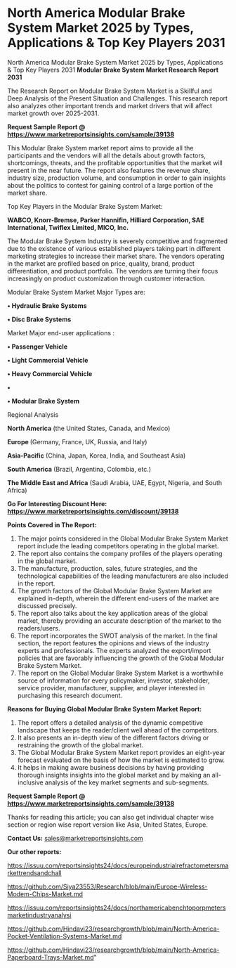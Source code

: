 # North America Modular Brake System Market 2025 by Types, Applications & Top Key Players 2031
North America Modular Brake System Market 2025 by Types, Applications & Top Key Players 2031
<strong>Modular Brake System Market Research Report 2031</strong>

The Research Report on Modular Brake System Market is a Skillful and Deep Analysis of the Present Situation and Challenges. This research report also analyzes other important trends and market drivers that will affect market growth over 2025-2031.

<strong>Request Sample Report @ <a href=https://www.marketreportsinsights.com/sample/39138>https://www.marketreportsinsights.com/sample/39138</a></strong>

This Modular Brake System market report aims to provide all the participants and the vendors will all the details about growth factors, shortcomings, threats, and the profitable opportunities that the market will present in the near future. The report also features the revenue share, industry size, production volume, and consumption in order to gain insights about the politics to contest for gaining control of a large portion of the market share.

Top Key Players in the Modular Brake System Market:

<strong>WABCO, Knorr-Bremse, Parker Hannifin, Hilliard Corporation, SAE International, Twiflex Limited, MICO, Inc.</strong>

The Modular Brake System Industry is severely competitive and fragmented due to the existence of various established players taking part in different marketing strategies to increase their market share. The vendors operating in the market are profiled based on price, quality, brand, product differentiation, and product portfolio. The vendors are turning their focus increasingly on product customization through customer interaction.

Modular Brake System Market Major Types are:

<strong>•  Hydraulic Brake Systems

•  Disc Brake Systems</strong>

Market Major end-user applications :

<strong>•  Passenger Vehicle

•  Light Commercial Vehicle

•  Heavy Commercial Vehicle

•  

•  Modular Brake System</strong>

Regional Analysis

</u><strong><b>North America</b></strong> (the United States, Canada, and Mexico)

<strong><b>Europe </b></strong>(Germany, France, UK, Russia, and Italy)

<strong><b>Asia-Pacific</b></strong> (China, Japan, Korea, India, and Southeast Asia)

<strong><b>South America</b></strong> (Brazil, Argentina, Colombia, etc.)

<strong><b>The Middle East and Africa</b></strong> (Saudi Arabia, UAE, Egypt, Nigeria, and South Africa)

<strong>Go For Interesting Discount Here: <a href=https://www.marketreportsinsights.com/discount/39138>https://www.marketreportsinsights.com/discount/39138</a></strong>

<strong>Points Covered in The Report:</strong>
<ol>
  <li>The major points considered in the Global Modular Brake System Market report include the leading competitors operating in the global market.</li>
  <li>The report also contains the company profiles of the players operating in the global market.</li>
  <li>The manufacture, production, sales, future strategies, and the technological capabilities of the leading manufacturers are also included in the report.</li>
  <li>The growth factors of the Global Modular Brake System Market are explained in-depth, wherein the different end-users of the market are discussed precisely.</li>
  <li>The report also talks about the key application areas of the global market, thereby providing an accurate description of the market to the readers/users.</li>
  <li>The report incorporates the SWOT analysis of the market. In the final section, the report features the opinions and views of the industry experts and professionals. The experts analyzed the export/import policies that are favorably influencing the growth of the Global Modular Brake System Market.</li>
  <li>The report on the Global Modular Brake System Market is a worthwhile source of information for every policymaker, investor, stakeholder, service provider, manufacturer, supplier, and player interested in purchasing this research document.</li>
</ol>
<strong>Reasons for Buying Global Modular Brake System Market Report:</strong>

<ol>
  <li>The report offers a detailed analysis of the dynamic competitive landscape that keeps the reader/client well ahead of the competitors.</li>
  <li>It also presents an in-depth view of the different factors driving or restraining the growth of the global market.</li>
  <li>The Global Modular Brake System Market report provides an eight-year forecast evaluated on the basis of how the market is estimated to grow.</li>
  <li>It helps in making aware business decisions by having providing thorough insights insights into the global market and by making an all-inclusive analysis of the key market segments and sub-segments.</li>
</ol>
<strong>Request Sample Report @ <a href=https://www.marketreportsinsights.com/sample/39138>https://www.marketreportsinsights.com/sample/39138</a></strong>


Thanks for reading this article; you can also get individual chapter wise section or region wise report version like Asia, United States, Europe.

<strong>Contact Us:</strong>
sales@marketreportsinsights.com

<strong>Our other reports:</strong>

<a href=https://issuu.com/reportsinsights24/docs/europeindustrialrefractometersmarkettrendsandchall>https://issuu.com/reportsinsights24/docs/europeindustrialrefractometersmarkettrendsandchall</a>

<a href=https://github.com/Siya23553/Research/blob/main/Europe-Wireless-Modem-Chips-Market.md>https://github.com/Siya23553/Research/blob/main/Europe-Wireless-Modem-Chips-Market.md</a>

<a href=https://issuu.com/reportsinsights24/docs/northamericabenchtoporpmetersmarketindustryanalysi>https://issuu.com/reportsinsights24/docs/northamericabenchtoporpmetersmarketindustryanalysi</a>

<a href=https://github.com/Hindavi23/researchgrowth/blob/main/North-America-Pocket-Ventilation-Systems-Market.md>https://github.com/Hindavi23/researchgrowth/blob/main/North-America-Pocket-Ventilation-Systems-Market.md</a>

<a href=https://github.com/Hindavi23/researchgrowth/blob/main/North-America-Paperboard-Trays-Market.md>https://github.com/Hindavi23/researchgrowth/blob/main/North-America-Paperboard-Trays-Market.md</a>"
